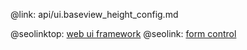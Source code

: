 @link: api/ui.baseview_height_config.md

@seolinktop: [web ui framework](https://webix.com)
@seolink: [form control](https://webix.com/widget/form/)